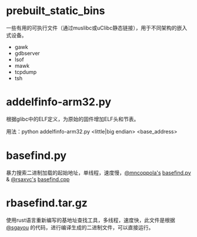 

# prebuilt_static_bins
一些有用的可执行文件（通过muslibc或uClibc静态链接），用于不同架构的嵌入式设备。
- gawk  
- gdbserver  
- lsof  
- mawk
- tcpdump  
- tsh

# addelfinfo-arm32.py
根据glibc中的ELF定义，为原始的固件增加ELF头和节表。

用法：python addelfinfo-arm32.py <little|big endian> <filename> <base_address>

# basefind.py
暴力搜索二进制加载的起始地址，单线程，速度慢，[@mncoppola's](https://github.com/mncoppola) [basefind.py](https://github.com/mncoppola/ws30/blob/master/basefind.py) & [@rsaxvc's](https://github.com/rsaxvc) [basefind.cpp](https://github.com/mncoppola/ws30/blob/master/basefind.cpp)

# rbasefind.tar.gz
使用rust语言重新编写的基地址查找工具，多线程，速度快，此文件是根据 [@sgayou](https://github.com/sgayou) 的代码，进行编译生成的二进制文件，可以直接运行。
